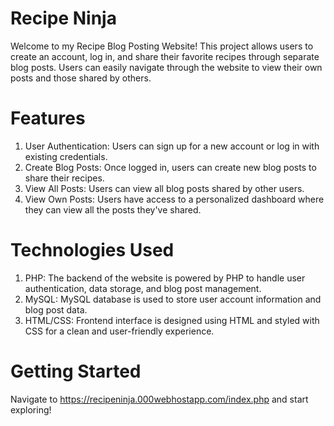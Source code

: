 # Recipe Ninja

Welcome to my Recipe Blog Posting Website! This project allows users to create an account, log in, and share their favorite recipes through separate blog posts. Users can easily navigate through the website to view their own posts and those shared by others.

# Features

1. User Authentication: Users can sign up for a new account or log in with existing credentials.
2. Create Blog Posts: Once logged in, users can create new blog posts to share their recipes.
3. View All Posts: Users can view all blog posts shared by other users.
4. View Own Posts: Users have access to a personalized dashboard where they can view all the posts they've shared.

# Technologies Used
1. PHP: The backend of the website is powered by PHP to handle user authentication, data storage, and blog post management.
2. MySQL: MySQL database is used to store user account information and blog post data.
3. HTML/CSS: Frontend interface is designed using HTML and styled with CSS for a clean and user-friendly experience.

# Getting Started

Navigate to https://recipeninja.000webhostapp.com/index.php and start exploring!

